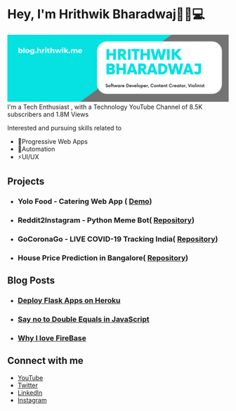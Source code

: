 # Hey, I'm Hrithwik Bharadwaj👋🏾💻


<img src="https://github.com/hrithwikbharadwaj/HrithwikBharadwaj/blob/master/Software Developer, Content Creator, Violinist.png" alt="banner that says Monica Powell - software engineer, content creator and community organizer alongside a cartoon illustration of Monica">
I'm a Tech Enthusiast , with a Technology YouTube Channel of 8.5K subscribers and 1.8M Views

Interested and pursuing skills related to
  - 📲Progressive Web Apps
  - 🤖Automation
  - ⚡UI/UX

## Projects
- ### Yolo Food - Catering Web App ( [Demo](https://yolofood.herokuapp.com "Heading link"))
- ### Reddit2Instagram - Python Meme Bot( [Repository](https://github.com/hrithwikbharadwaj/redditToInstaBot "Heading link"))
- ### GoCoronaGo - LIVE COVID-19 Tracking India( [Repository](https://github.com/hrithwikbharadwaj/goCoronaGo "Heading link"))
- ### House Price Prediction in Bangalore( [Repository](https://github.com/hrithwikbharadwaj/DAHousePrediction "Heading link"))
## Blog Posts
- ###   [Deploy Flask Apps on Heroku](https://blog.hrithwik.me/deploy-flask-apps-for-free-using-heroku "Heading link")
- ### [Say no to Double Equals in JavaScript](https://blog.hrithwik.me/lose-equality-and-strict-equality-in-javascript "Heading link")
- ### [Why I love FireBase](https://blog.hrithwik.me/why-everyone-is-using-firebase-and-why-you-should-too "Heading link")

## Connect with me
- [YouTube](https://www.youtube.com/HSBTechYt)
- [Twitter](https://www.twitter.com/HSBTechYt)
- [LinkedIn](https://www.linkedin.com/in/hrithwik-bharadwaj-a77810150/)
- [Instagram](https://www.instagram.com/thiru.jpg)
